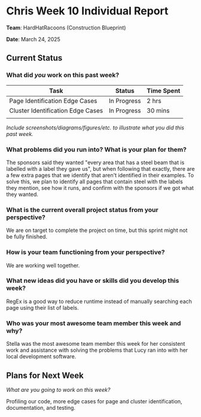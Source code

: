 # Chris Week 10 Individual Report

**Team**: HardHatRacoons (Construction Blueprint)

**Date**: March 24, 2025

## Current Status

### What did _you_ work on this past week?

| Task                                | Status      | Time Spent | 
| ----------------------------------- | ----------- | ---------- |
| Page Identification Edge Cases      | In Progress | 2 hrs      |
| Cluster Identification Edge Cases   | In Progress | 30 mins    |
|                                     |             |            |

*Include screenshots/diagrams/figures/etc. to illustrate what you did this past week.*


### What problems did you run into? What is your plan for them?
The sponsors said they wanted "every area that has a steel beam that is labelled with a label they gave us", but when following that exactly, there are a few extra pages that we identify that aren't identified in their examples. To solve this, we plan to identify all pages that contain steel with the labels they mention, see how it runs, and confirm with the sponsors if we got what they wanted.


### What is the current overall project status from your perspective? 
We are on target to complete the project on time, but this sprint might not be fully finished.


### How is your team functioning from your perspective?
We are working well together.


### What new ideas did you have or skills did you develop this week?
RegEx is a good way to reduce runtime instead of manually searching each page using their list of labels.


### Who was your most awesome team member this week and why?
Stella was the most awesome team member this week for her consistent work and assistance with solving the problems that Lucy ran into with her local development software.


## Plans for Next Week

*What are you going to work on this week?*

Profiling our code, more edge cases for page and cluster identification, documentation, and testing.

